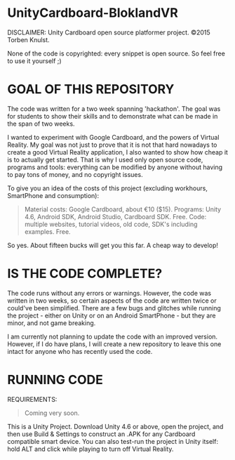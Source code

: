 # UnityCardboard-BloklandVR

DISCLAIMER:
Unity Cardboard open source platformer project.
©2015 Torben Knulst.

None of the code is copyrighted: every snippet is open source. So feel free to use it yourself ;)

GOAL OF THIS REPOSITORY
==================================================
The code was written for a two week spanning 'hackathon'. The goal was for students to show their skills
and to demonstrate what can be made in the span of two weeks.

I wanted to experiment with Google Cardboard, and the powers of Virtual Reality. My goal was not just
to prove that it is not that hard nowadays to create a good Virtual Reality application, I also wanted
to show how cheap it is to actually get started. That is why I used only open source code, programs and
tools: everything can be modified by anyone without having to pay tons of money, and no copyright issues.

To give you an idea of the costs of this project (excluding workhours, SmartPhone and consumption):
> Material costs: Google Cardboard, about €10 ($15).
> Programs: Unity 4.6, Android SDK, Android Studio, Cardboard SDK. Free.
> Code: multiple websites, tutorial videos, old code, SDK's including examples. Free.

So yes. About fifteen bucks will get you this far. A cheap way to develop!

IS THE CODE COMPLETE?
==================================================
The code runs without any errors or warnings. However, the code was written in two weeks, so certain 
aspects of the code are written twice or could've been simplified. There are a few bugs and glitches while 
running the project - either on Unity or on an Android SmartPhone - but they are minor, and not game
breaking.

I am currently not planning to update the code with an improved version. However, if I do have plans, I
will create a new repository to leave this one intact for anyone who has recently used the code.

RUNNING CODE
==================================================
REQUIREMENTS:
> Coming very soon.


This is a Unity Project. Download Unity 4.6 or above, open the project, and then use Build & Settings
to construct an .APK for any Cardboard compatible smart device. You can also test-run the project in
Unity itself: hold ALT and click while playing to turn off Virtual Reality.
